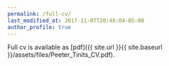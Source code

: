 ```yaml
---
permalink: /full-cv/
last_modified_at: 2017-11-07T20:48:04-05:00
author_profile: true
---
```



Full cv is available as [pdf]({{ site.url }}{{ site.baseurl }}/assets/files/Peeter_Tinits_CV.pdf).
